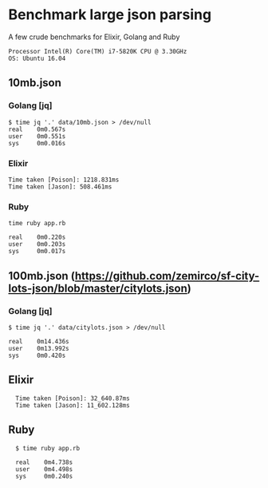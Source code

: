 # Benchmark large json parsing

A few crude benchmarks for Elixir, Golang and Ruby

    Processor Intel(R) Core(TM) i7-5820K CPU @ 3.30GHz
    OS: Ubuntu 16.04

## 10mb.json

### Golang [jq]

    $ time jq '.' data/10mb.json > /dev/null
    real    0m0.567s
    user    0m0.551s
    sys     0m0.016s


### Elixir

    Time taken [Poison]: 1218.831ms
    Time taken [Jason]: 508.461ms

### Ruby

    time ruby app.rb

    real    0m0.220s
    user    0m0.203s
    sys     0m0.017s

## 100mb.json (https://github.com/zemirco/sf-city-lots-json/blob/master/citylots.json)

### Golang [jq]

    $ time jq '.' data/citylots.json > /dev/null

    real    0m14.436s
    user    0m13.992s
    sys     0m0.420s

## Elixir

      Time taken [Poison]: 32_640.87ms
      Time taken [Jason]: 11_602.128ms

## Ruby

      $ time ruby app.rb

      real    0m4.738s
      user    0m4.498s
      sys     0m0.240s
